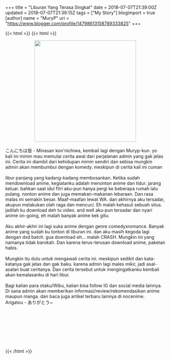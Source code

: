 +++
title = "Liburan Yang Terasa Singkat"
date = 2018-07-07T21:39:00Z
updated = 2018-07-07T21:39:15Z
tags = ["My Story"]
blogimport = true 
[author]
	name = "MuryP"
	uri = "https://www.blogger.com/profile/14798613158789333825"
+++

{{< html >}}
{{< html >}}
<div class="separator" style="clear: both; text-align: center;"><a href="https://2.bp.blogspot.com/-wjAj48ofXiE/W0GVQhW54DI/AAAAAAAADyI/t2t6Pjqqh1Eu3jl1hLJYceLONm8mmQP8gCLcBGAs/s1600/My%2BStory%2B%25233.jpg" imageanchor="1" style="margin-left: 1em; margin-right: 1em;"><img border="0" data-original-height="495" data-original-width="495" height="320" src="https://2.bp.blogspot.com/-wjAj48ofXiE/W0GVQhW54DI/AAAAAAAADyI/t2t6Pjqqh1Eu3jl1hLJYceLONm8mmQP8gCLcBGAs/s320/My%2BStory%2B%25233.jpg" width="320" /></a></div><br />こんにちは皆 - Minasan kon'nichiwa, kembali lagi dengan Muryp-kun. yo kali ini mimin mau memulai cerita awal dari perjalanan admin yang gak jelas ini. Cerita ini diambil dari kehidupan mimin sendiri dan sebisa mungkin admin akan membumbui dengan komedy. meskipun di cerita kali ini cuman<br /><br />libur panjang yang kadang-kadang membosankan. Ketika sudah mendownload anime, kegiatanku adalah menonton anime dan tidur. jarang keluar. bahkan saat idul fitri aku-pun hanya pergi ke beberapa rumah lalu pulang. nonton anime dan juga memakan-makanan lebaraan. Dan rasa malas ini semakin besar. Maaf-maafan lewat WA. dan akhirnya aku tersadar, akupun melakukan olah raga dan mencuci. Eh malah kehasut sebuah situs. jadilah ku download deh tu video. and well aku-pun tersadar dan nyari anime on-going, eh malah banyak anime kek gitu.<br /><br />Aku akhir-akhir ini lagi suka anime dengan genre comedyxromance. Banyak anime yang sudah ku tonton di liburan ini. dan aku masih kegoda lagi dengan dxd batch. gua download eh... malah CRASH. Mungkin ini yang namanya tidak barokah. Dan karena terus-terusan download anime, paketan habis.<br /><br />Mungkin itu dulu untuk mengawali cerita ini. meskipun sedikit dan kata-katanya gak jelas dan gak baku. karena admin lagi males mikir, jadi asal-asalan buat ceritanya. Dan cerita tersebut untuk mengingatkanku kembali akan kemalasanku di hari libur.<br /><br />Bagi kalian para otaku/Wibu, kalian bisa follow IG dan social media lainnya. Di sana admin akan memberikan informasi/review/rekomendasikan anime maupun manga. dan baca juga artikel terbaru lainnya di nocenime.<br />Arigatou - ありがとう~<br /><br /><br /><br /><br /><br /><br /><br /><br />
{{< /html >}}
